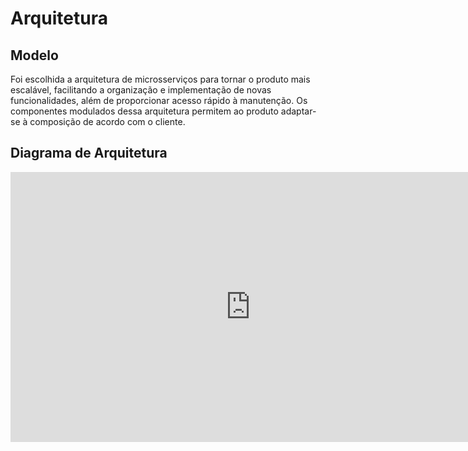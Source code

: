 # Arquitetura 

## Modelo
Foi escolhida a arquitetura de microsserviços para tornar o produto mais escalável, facilitando a organização e implementação de novas funcionalidades, além de proporcionar acesso rápido à manutenção. Os componentes modulados dessa arquitetura permitem ao produto adaptar-se à composição de acordo com o cliente. 

## Diagrama de Arquitetura

<iframe width="768" height="432" src="https://miro.com/app/live-embed/uXjVKCVhBrY=/?moveToViewport=-532,-274,2464,1249&embedId=987414199105" frameborder="0" scrolling="no" allow="fullscreen; clipboard-read; clipboard-write" allowfullscreen></iframe>
